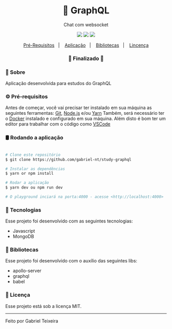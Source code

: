 <h1 align="center">
    🚀 GraphQL
</h1>
<p align="center">Chat com websocket</p>

<p align="center">
  <img src="https://img.shields.io/static/v1?label=node&message=14.15&color=green&logo=node.js" />
  <img src="https://img.shields.io/badge/last%20commit-february-orange" />
  <img src="https://img.shields.io/badge/license-MIT-success"/>
</p>

<p align="center">
  <a href="#-pré-requisitos">Pré-Requisitos</a>&nbsp;&nbsp;&nbsp;|&nbsp;&nbsp;&nbsp;
  <a href="#-sobre">Aplicação</a>&nbsp;&nbsp;&nbsp;|&nbsp;&nbsp;&nbsp;
  <a href="#-bibliotecas">Bibliotecas</a>&nbsp;&nbsp;&nbsp;|&nbsp;&nbsp;&nbsp;
  <a href="#-licença">Lincença</a>
</p>

<h3 align="center"> 
🚧  Finalizado  🚧
</h3>

### 📌 Sobre 
Aplicação desenvolvida para estudos do GraphQL

### ⚙ Pré-requisitos

Antes de começar, você vai precisar ter instalado em sua máquina as seguintes ferramentas:
[Git](https://git-scm.com), [Node.js](https://nodejs.org/en/) e/ou [Yarn](https://https://yarnpkg.com/)
Também, será necessário ter o [Docker](https://www.docker.com/) instalado e configurado em sua máquina.
Além disto é bom ter um editor para trabalhar com o código como [VSCode](https://code.visualstudio.com/)

### 🛢 Rodando a aplicação
```bash

# Clone este repositório
$ git clone https://github.com/gabriel-nt/study-graphql

# Instalar as dependências
$ yarn or npm install

# Rodar a aplicação
$ yarn dev ou npm run dev

# O playground inciará na porta:4000 - acesse <http://localhost:4000>
````

### 🚀 Tecnologias

Esse projeto foi desenvolvido com as seguintes tecnologias:

- Javascript
- MongoDB

### 📕 Bibliotecas

Esse projeto foi desenvolvido com o auxílio das seguintes libs:

- apollo-server
- graphql
- babel

### 📝 Licença

Esse projeto está sob a licença MIT.

<hr/>

Feito por Gabriel Teixeira
